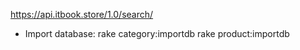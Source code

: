 https://api.itbook.store/1.0/search/

- Import database:
  rake category:importdb
  rake product:importdb
